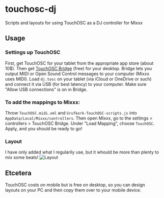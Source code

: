 # touchosc-dj
Scripts and layouts for using TouchOSC as a DJ controller for Mixxx

## Usage

### Settings up TouchOSC

First, get TouchOSC for your tablet from the appropriate app store (about 10$). Then get [TouchOSC Bridge](https://hexler.net/touchosc#resources) (free) for your desktop. Bridge lets you output MIDI or Open Sound Control messages to your computer (Mixxx uses MIDI). Load `dj.tosc` on your tablet (via iCloud or OneDrive or such) and connect it via USB (for best latency) to your computer. Make sure "Allow USB connections" is on in Bridge.


### To add the mappings to Mixxx:

Throw `TouchOSC.midi.xml` and `Grufkork-TouchOSC-scripts.js` into `AppData/Local/Mixxx/controllers`. Then open Mixxx, go to the settings > controllers > TouchOSC Bridge. Under "Load Mapping", choose `TouchOSC`. Apply, and you should be ready to go!

### Layout
I have only added what I regularily use, but it whould be more than plenty to mix some beats!
![Layout](https://github.com/grufkork/touchosc-dj/blob/main/layout.png?raw=true)

## Etcetera

TouchOSC costs on mobile but is free on desktop, so you can design layouts on your PC and then copy them over to your mobile device.
